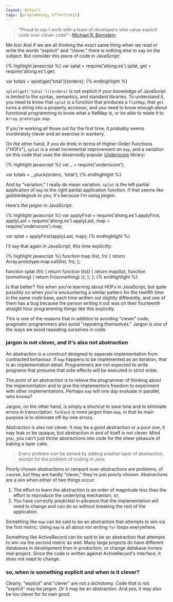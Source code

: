 ```yaml
---
layout: default
tags: [programming, effectivejs]
---
```


> "Proud to say I work with a team of developers who value explicit code over clever code"--[Michael R. Bernstein](http://michaelrbernste.in)

Me too! And if we are all thinking the exact same thing when we read or write the words "explicit" and "clever," there is nothing else to say on the subject. But consider this piece of code in JavaScript:

{% highlight javascript %}
var splat = require('allong.es').splat,
    get = require('allong.es').get;

var totals = splat(get('total'))(orders);
{% endhighlight %}

`splat(get('total'))(orders)` is not explicit if your knowledge of JavaScript is limited to the syntax, semantics, and standard libraries. To understand it, you need to know that `splat` is a function that produces a `flatMap`, that `get` turns a string into a property accessor, and you need to know enough about functional programming to know what a flatMap is, or be able to relate it to `Array.prototype.map`.

If you're working all those out for the first time, it probably seems inordinately clever and an exercise in wankery.

On the other hand, if you do think in terms of Higher-Order Functions ("HOFs"), `splat` is a small incremental improvement on `map`, and a variation on this code that uses the deservedly popular [Underscore](http://underscorejs.org) library:

{% highlight javascript %}
var _ = require('underscore');

var totals = _.pluck(orders, 'total');
{% endhighlight %}

And by "variation," I really do mean variation. `splat` is the left partial application of `map` to the right partial application function. If that seems like gobbledegook to you, it's because I'm using *jargon*.

Here's the jargon in JavaScript:

{% highlight javascript %}
var applyFirst = require('allong.es').applyFirst,
    applyLast = require('allong.es').applyLast,
    map = require('underscore').map;
    
var splat = applyFirst(applyLast, map);
{% endhighlight %}

I'll say that again in JavaScript, this time explicitly:

{% highlight javascript %}
function map (list, fn) {
  return Array.prototype.map.call(list, fn);
};

function splat (fn) {
  return function (list) {
    return map(list, function (something) {
      return fn(something) 
    });
  };
};
{% endhighlight %}

Is that better? *Yes* when you're learning about HOFs in JavaScript, but quite possibly *no* when you're encountering a similar pattern for the twelfth time in the same code base, each time written out slightly differently, and one of them has a bug because the person writing it out was on their fourteenth straight hour programming things like this explicitly.

This is one of the reasons that in addition to avoiding "clever" code, pragmatic programmers also avoid "repeating themselves." Jargon is one of the ways we avoid repeating ourselves in code.

### jargon is not clever, and it's also not abstraction

An abstraction is a construct designed to separate implementation from contracted behaviour. If `map` happens to be implemented as an iteration, that is an implementation detail. Programmers are not expected to write programs that presume that side-effects will be executed in strict order.

The point of an abstraction is to relieve the programmer of thinking about the implementation and to give the implementors freedom to experiment with other implementations. Perhaps `map` will one day evaluate in parallel, who knows?

Jargon, on the other hand, is simply a shortcut to save time and to eliminate errors in transcription. `forEach` is more jargon than `map`, in that its main purpose is to eliminate off-by-one errors.

Abstraction is also not clever. It may be a good abstraction or a poor one, it may leak or be opaque, but abstraction in and of itself is not clever. Mind you, you can't just throw abstractions into code for the sheer pleasure of baking a layer cake.

> Every problem can be solved by adding another layer of abstraction, except for the problem of coding in Java.

Poorly chosen abstractions or rampant over-abstractions are problems, of course, but they are hardly "clever," they're just poorly chosen. Abstractions are a win when either of two things occur:

1. The effort to learn the abstraction is an order of magnitude less than the effort to reproduce the underlying mechanism, or;
2. You have correctly predicted in advance that the implementation will need to change and can do so without breaking the rest of the application.

Something like `map` can be said to be an abstraction that attempts to win via the first metric: Using `map` is all about not writing `for` loops everywhere.

Something like ActiveRecord can be said to be an abstraction that attempts to win via the second metric as well: Many large projects do have different databases in development than in production, or change database horses mid-project. Since the code is written against ActiveRecord's interface, it does not need to change.

### so, when is something explicit and when is it clever?

Clearly, "explicit" and "clever" are not a dichotomy. Code that is not "explicit" may be jargon. Or it may be an abstraction. And yes, it may also be too clever for its own good.
